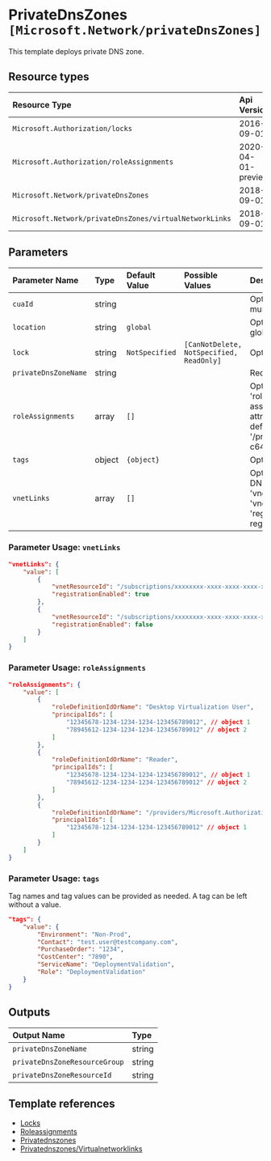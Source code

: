 # PrivateDnsZones `[Microsoft.Network/privateDnsZones]`

This template deploys private DNS zone.

## Resource types

| Resource Type | Api Version |
| :-- | :-- |
| `Microsoft.Authorization/locks` | 2016-09-01 |
| `Microsoft.Authorization/roleAssignments` | 2020-04-01-preview |
| `Microsoft.Network/privateDnsZones` | 2018-09-01 |
| `Microsoft.Network/privateDnsZones/virtualNetworkLinks` | 2018-09-01 |

## Parameters

| Parameter Name | Type | Default Value | Possible Values | Description |
| :-- | :-- | :-- | :-- | :-- |
| `cuaId` | string |  |  | Optional. Customer Usage Attribution id (GUID). This GUID must be previously registered |
| `location` | string | `global` |  | Optional. The location of the PrivateDNSZone. Should be global. |
| `lock` | string | `NotSpecified` | `[CanNotDelete, NotSpecified, ReadOnly]` | Optional. Specify the type of lock. |
| `privateDnsZoneName` | string |  |  | Required. Private DNS zone name. |
| `roleAssignments` | array | `[]` |  | Optional. Array of role assignment objects that contain the 'roleDefinitionIdOrName' and 'principalId' to define RBAC role assignments on this resource. In the roleDefinitionIdOrName attribute, you can provide either the display name of the role definition, or its fully qualified ID in the following format: '/providers/Microsoft.Authorization/roleDefinitions/c2f4ef07-c644-48eb-af81-4b1b4947fb11' |
| `tags` | object | `{object}` |  | Optional. Tags of the resource. |
| `vnetLinks` | array | `[]` |  | Optional. Array of custom objects describing vNet links of the DNS zone. Each object should contain properties 'vnetResourceId' and 'registrationEnabled'. The 'vnetResourceId' is a resource Id of a vNet to link, 'registrationEnabled' (bool) enables automatic DNS registration in the zone for the linked vNet. |

### Parameter Usage: `vnetLinks`

```json
"vnetLinks": {
    "value": [
        {
            "vnetResourceId": "/subscriptions/xxxxxxxx-xxxx-xxxx-xxxx-xxxxxxxxxxxx/resourceGroups/rgName/providers/Microsoft.Network/virtualNetworks/vnetName1",
            "registrationEnabled": true
        },
        {
            "vnetResourceId": "/subscriptions/xxxxxxxx-xxxx-xxxx-xxxx-xxxxxxxxxxxx/resourceGroups/rgName/providers/Microsoft.Network/virtualNetworks/vnetName2",
            "registrationEnabled": false
        }
    ]
}
```

### Parameter Usage: `roleAssignments`

```json
"roleAssignments": {
    "value": [
        {
            "roleDefinitionIdOrName": "Desktop Virtualization User",
            "principalIds": [
                "12345678-1234-1234-1234-123456789012", // object 1
                "78945612-1234-1234-1234-123456789012" // object 2
            ]
        },
        {
            "roleDefinitionIdOrName": "Reader",
            "principalIds": [
                "12345678-1234-1234-1234-123456789012", // object 1
                "78945612-1234-1234-1234-123456789012" // object 2
            ]
        },
        {
            "roleDefinitionIdOrName": "/providers/Microsoft.Authorization/roleDefinitions/c2f4ef07-c644-48eb-af81-4b1b4947fb11",
            "principalIds": [
                "12345678-1234-1234-1234-123456789012" // object 1
            ]
        }
    ]
}
```

### Parameter Usage: `tags`

Tag names and tag values can be provided as needed. A tag can be left without a value.

```json
"tags": {
    "value": {
        "Environment": "Non-Prod",
        "Contact": "test.user@testcompany.com",
        "PurchaseOrder": "1234",
        "CostCenter": "7890",
        "ServiceName": "DeploymentValidation",
        "Role": "DeploymentValidation"
    }
}
```

## Outputs

| Output Name | Type |
| :-- | :-- |
| `privateDnsZoneName` | string |
| `privateDnsZoneResourceGroup` | string |
| `privateDnsZoneResourceId` | string |

## Template references

- [Locks](https://docs.microsoft.com/en-us/azure/templates/Microsoft.Authorization/2016-09-01/locks)
- [Roleassignments](https://docs.microsoft.com/en-us/azure/templates/Microsoft.Authorization/2020-04-01-preview/roleAssignments)
- [Privatednszones](https://docs.microsoft.com/en-us/azure/templates/Microsoft.Network/2018-09-01/privateDnsZones)
- [Privatednszones/Virtualnetworklinks](https://docs.microsoft.com/en-us/azure/templates/Microsoft.Network/2018-09-01/privateDnsZones/virtualNetworkLinks)
